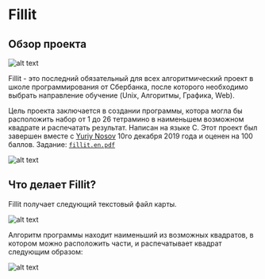 # Fillit

## Обзор проекта

![alt text](https://github.com/eldaroid/pictures/blob/master/ft_printf/fillit/fillit.png)

Fillit - это последний обязательный для всех алгоритмический проект в школе программирования от Сбербанка, после которого необходимо выбрать направление обучение (Unix, Алгоритмы, Графика, Web). 

Цель проекта заключается в создании программы, котора могла бы расположить набор от 1 до 26 тетрамино в наименьшем возможном квадрате и распечатать результат. Написан на языке C. 
Этот проект был завершен вместе с [Yuriy Nosov](https://github.com/hthunder) 10го декабря 2019 года и оценен на 100 баллов. Задание: [`fillit.en.pdf`](https://github.com/eldaroid/fillit/blob/master/resources/fillitMARKED.en.pdf)

![alt text](https://github.com/eldaroid/pictures/blob/master/ft_printf/fillit/100_fillit.png)

## Что делает Fillit? 

Fillit получает следующий текстовый файл карты.

![alt text](https://github.com/eldaroid/pictures/blob/master/ft_printf/fillit/validfile.png)

Алгоритм программы находит наименьший из возможных квадратов, в котором можно расположить части, и распечатывает квадрат следующим образом:

![alt text](https://github.com/eldaroid/pictures/blob/master/ft_printf/fillit/square_fillit.png)

